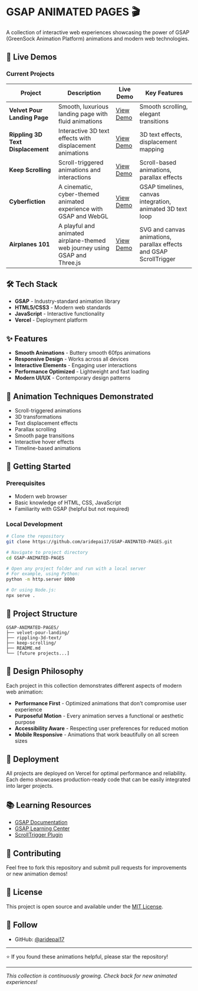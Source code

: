 # GSAP ANIMATED PAGES 🎬

A collection of interactive web experiences showcasing the power of GSAP (GreenSock Animation Platform) animations and modern web technologies.

## 🚀 Live Demos

### Current Projects

| Project | Description | Live Demo | Key Features |
|---------|-------------|-----------|--------------|
| **Velvet Pour Landing Page** | Smooth, luxurious landing page with fluid animations | [View Demo](https://velvetpourlandingpage.vercel.app/) | Smooth scrolling, elegant transitions |
| **Rippling 3D Text Displacement** | Interactive 3D text effects with displacement animations | [View Demo](https://rippling3dtextdisplacement.vercel.app/) | 3D text effects, displacement mapping |
| **Keep Scrolling** | Scroll-triggered animations and interactions | [View Demo](https://keepscrolling.vercel.app/) | Scroll-based animations, parallax effects |
| **Cyberfiction** | A cinematic, cyber-themed animated experience with GSAP and WebGL | [View Demo](https://cyberfiction-six.vercel.app/) | GSAP timelines, canvas integration, animated 3D text loop |
| **Airplanes 101** | A playful and animated airplane-themed web journey using GSAP and Three.js | [View Demo](https://airplanes101.vercel.app/) | SVG and canvas animations, parallax effects and GSAP ScrollTrigger |

## 🛠️ Tech Stack

- **GSAP** - Industry-standard animation library
- **HTML5/CSS3** - Modern web standards
- **JavaScript** - Interactive functionality
- **Vercel** - Deployment platform

## ✨ Features

- **Smooth Animations** - Buttery smooth 60fps animations
- **Responsive Design** - Works across all devices
- **Interactive Elements** - Engaging user interactions
- **Performance Optimized** - Lightweight and fast loading
- **Modern UI/UX** - Contemporary design patterns

## 🎯 Animation Techniques Demonstrated

- Scroll-triggered animations
- 3D transformations
- Text displacement effects
- Parallax scrolling
- Smooth page transitions
- Interactive hover effects
- Timeline-based animations

## 🔧 Getting Started

### Prerequisites
- Modern web browser
- Basic knowledge of HTML, CSS, JavaScript
- Familiarity with GSAP (helpful but not required)

### Local Development
```bash
# Clone the repository
git clone https://github.com/aridepai17/GSAP-ANIMATED-PAGES.git

# Navigate to project directory
cd GSAP-ANIMATED-PAGES

# Open any project folder and run with a local server
# For example, using Python:
python -m http.server 8000

# Or using Node.js:
npx serve .
```

## 📁 Project Structure

```
GSAP-ANIMATED-PAGES/
├── velvet-pour-landing/
├── rippling-3d-text/
├── keep-scrolling/
├── README.md
└── [future projects...]
```

## 🎨 Design Philosophy

Each project in this collection demonstrates different aspects of modern web animation:

- **Performance First** - Optimized animations that don't compromise user experience
- **Purposeful Motion** - Every animation serves a functional or aesthetic purpose
- **Accessibility Aware** - Respecting user preferences for reduced motion
- **Mobile Responsive** - Animations that work beautifully on all screen sizes

## 🚀 Deployment

All projects are deployed on Vercel for optimal performance and reliability. Each demo showcases production-ready code that can be easily integrated into larger projects.

## 📚 Learning Resources

- [GSAP Documentation](https://greensock.com/docs/)
- [GSAP Learning Center](https://greensock.com/learning/)
- [ScrollTrigger Plugin](https://greensock.com/scrolltrigger/)

## 🤝 Contributing

Feel free to fork this repository and submit pull requests for improvements or new animation demos!

## 📄 License

This project is open source and available under the [MIT License](LICENSE).

## 🔗 Follow

- GitHub: [@aridepai17](https://github.com/aridepai17)
---

⭐ If you found these animations helpful, please star the repository!

---
*This collection is continuously growing. Check back for new animated experiences!*
